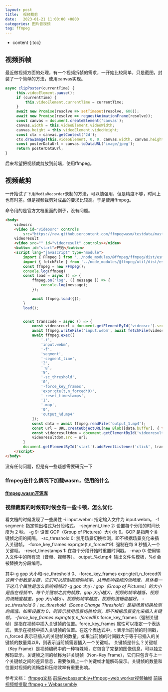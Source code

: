 ```yaml
---
layout: post
title:  视频裁剪
date:   2023-01-21 11:00:00 +0800
categories: 图片音视频
tag: ffmpeg
---
```

* content
{:toc}

## 视频拆帧

最近做视频方面的处理，有一个视频拆帧的需求，一开始比较简单，只是截图，封装了一个简单的方法，使用canvas实现。

```js
async clipPoster(currentTime) {
     this.videoElement.pause();
     if (currentTime) {
         this.videoElement.currentTime = currentTime;
     }
     await new Promise(resolve => setTimeout(resolve, 600));
     await new Promise(resolve => requestAnimationFrame(resolve));
     const canvas = document.createElement('canvas');
     canvas.width = this.videoElement.videoWidth;
     canvas.height = this.videoElement.videoHeight;
     const ctx = canvas.getContext('2d');
     ctx.drawImage(this.videoElement, 0, 0, canvas.width, canvas.height);
     const posterDataUrl = canvas.toDataURL('image/jpeg');
     return posterDataUrl;
}  
```

后来希望把视频裁剪放到前端，使用ffmpeg。

## 视频裁剪

一开始试了下用`MediaRecorder`录制的方法，可以勉强用，但是精度不够，时间上也有时差。但是视频裁剪对成品的要求比较高。于是使用ffmpeg。

命令用的是官方文档里面的例子，没有问题。

```html
<body>
    videosrc
    <video id="videosrc" controls
        src="https://raw.githubusercontent.com/ffmpegwasm/testdata/master/Big_Buck_Bunny_180_10s.webm"></video>
    videoresult
    <video src="" id="videoresult" controls></video>
    <button id="start">开始</button>
    <script lang="javascript" type="module">
        import { FFmpeg } from '../node_modules/@ffmpeg/ffmpeg/dist/esm/index.js';
        import { fetchFile } from '../node_modules/@ffmpeg/util/dist/esm/index.js';
        const ffmpeg = new FFmpeg();
        console.log(ffmpeg)
        const load = async () => {
            ffmpeg.on('log', ({ message }) => {
                console.log(message);
            });

            await ffmpeg.load({});
        }
        load();


        const transcode = async () => {
            const videosrcurl = document.getElementById('videosrc').src;
            await ffmpeg.writeFile('input.webm', await fetchFile(videosrcurl));
            await ffmpeg.exec([
                '-i',
                'input.webm',
                '-f',
                'segment',
                '-segment_time',
                '2',
                '-g',
                '9',
                '-sc_threshold',
                '0',
                '-force_key_frames',
                'expr:gte(t,n_forced*9)',
                '-reset_timestamps',
                '1',
                '-map',
                '0',
                'output_%d.mp4'
            ]);
            const data = await ffmpeg.readFile('output_1.mp4');
            const url = URL.createObjectURL(new Blob([data.buffer], { type: 'video/mp4' }));
            const videoresultdom = document.getElementById('videoresult');
            videoresultdom.src = url;
        }
        document.getElementById('start').addEventListener('click', transcode);
    </script>
</body>
```

没有任何问题，但是有一些疑惑需要研究一下

### ffmpeg在什么情况下加载wasm，使用的什么

#### [ffmpeg.wasm开源库](https://github.com/ffmpegwasm/ffmpeg.wasm)

### 视频裁剪的时候有时候会有一些卡顿，怎么优化

看文档的时候发现了一些属性
-i input.webm: 指定输入文件为 input.webm。
-f segment: 指定输出格式为分段格式。
-segment_time 2: 设置每个分段的时间长度为 2 秒。
-g 9: 设置 GOP（Group of Pictures）大小为 9。GOP 是指两个关键帧之间的间隔。
-sc_threshold 0: 禁用场景切换检测，即不根据场景变化来插入关键帧。
-force_key_frames expr:gte(t,n_forced*9): 强制在每 9 秒插入一个关键帧。
-reset_timestamps 1: 在每个分段开始时重置时间戳。
-map 0: 使用输入文件中的所有流（音频、视频等）。
output_%d.mp4: 输出文件名模板，%d 会被替换为分段编号。

其中-g gop 大小和-sc_threshold 0、-force_key_frames expr:gte(t,n_forced*9) 这两个参数是关键，它们可以控制视频的帧率，从而影响视频的流畅度。具体看一下这几个属性是怎么影响视频的
-g gop 大小：gop（Group of Pictures）的大小是指在视频中，每个关键帧之前的帧数。gop 大小越大，视频的帧率越低，视频的流畅度越差。gop 大小越小，视频的帧率越高，视频的流畅度越好。
-sc_threshold 0：sc_threshold（Scene Change Threshold）是指场景切换检测的阈值。如果设置为 0，则表示禁用场景切换检测，即不根据场景变化来插入关键帧。
-force_key_frames expr:gte(t,n_forced*9): force_key_frames（强制关键帧）是指在视频中插入关键帧的位置。force_key_frames 属性可以指定一个表达式，表示在视频中插入关键帧的位置。在这个表达式中，t 表示当前帧的时间戳，n_forced 表示已插入的关键帧的数量。如果当前帧的时间戳大于等于已插入的关键帧的数量乘以9，则表示当前帧需要插入一个关键帧。
关键帧是什么？关键帧（Key Frame）是视频编码中的一种特殊帧，它包含了完整的图像信息，可以独立解码显示。关键帧之间的帧称为非关键帧（Non-Key Frame），它们只包含与上一个关键帧之间的差异信息，需要依赖上一个关键帧才能解码显示。关键帧的数量和位置对视频的流畅度和压缩效率有重要影响。

参考文档：
[ffmpeg文档](https://ffmpegwasm.netlify.app/docs/getting-started/usage#split-video-into-segments-of-equal-duration)
[前端webassembly+ffmpeg+web worker视频抽帧](https://juejin.cn/post/6998876488451751973)
[前端视频帧提取 ffmpeg + Webassembly](https://juejin.cn/post/6854573219454844935)
